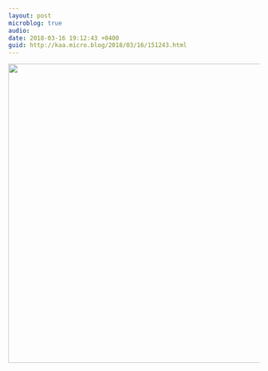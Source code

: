 ```yaml
---
layout: post
microblog: true
audio: 
date: 2018-03-16 19:12:43 +0400
guid: http://kaa.micro.blog/2018/03/16/151243.html
---
```



<img src="https://www.kaa.bz/uploads/2018/037d9bfb59.jpg" width="600" height="600" />
